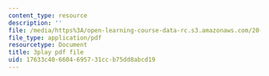 ```yaml
---
content_type: resource
description: ''
file: /media/https%3A/open-learning-course-data-rc.s3.amazonaws.com/20-219-becoming-the-next-bill-nye-writing-and-hosting-the-educational-show-january-iap-2015/17633c406604695731ccb75dd8abcd19_Docl3KOqnHI.pdf
file_type: application/pdf
resourcetype: Document
title: 3play pdf file
uid: 17633c40-6604-6957-31cc-b75dd8abcd19
---
```

